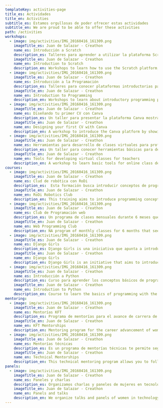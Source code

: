 ```yaml
---
templateKey: activities-page
title_es: Actividades
title_en: Activities
subtitle_es: Estamos orgullosas de poder ofrecer estas actividades
subtitle_en: We are proud to be able to offer these activities
path: /activities
workshops:
  - image: img/activities/IMG_20160416_161309.png
    imageTitle_es: Juan de Salazar - Creathon
    name_es: Introducción a Scratch
    description_es: Talleres para aprender a utilizar la plataforma Scratch, reconocer la interfaz de bloques de programación, y las diferentes   funcionalidades. Las alumnas aprenden a crear algoritmos utilizando los bloques de Scratch.
    imageTitle_en: Juan de Salazar - Creathon
    name_en: Introduction to Scratch
    description_en: Workshops to learn how to use the Scratch platform, recognize the programming blocks interface, and the different functionalities. Students learn to create algorithms using the Scratch blocks.
  - image: img/activities/IMG_20160416_161309.png
    imageTitle_es: Juan de Salazar - Creathon
    name_es: Introducción a la Programación
    description_es: Talleres para conocer plataformas introductorias para programación como Scratch y Code.org Las alumnas aprenden conceptos básicos de algoritmos, lenguajes de programación, y programación de computadoras
    imageTitle_en: Juan de Salazar - Creathon
    name_en: Introduction to Programming
    description_en: Workshops to learn about introductory programming platforms such as Scratch and Code.org. Students learn basic concepts of algorithms, programming languages, and computer programming.
  - image: img/activities/IMG_20160416_161309.png
    imageTitle_es: Juan de Salazar - Creathon
    name_es: Diseñando tu primer CV con Canva
    description_es: Un taller para presentar la plataforma Canva mostrando las secciones y herramientas disponibles para diseño y plantillas. Las alumnas aprenden sobre las buenas prácticas para elaborar una hoja de vida personal.
    imageTitle_en: Juan de Salazar - Creathon
    name_en: Designing your first CV with Canva
    description_en: A workshop to introduce the Canva platform by showing the sections and tools available for design and templates. Students learn about best practices for developing a personal resume.
  - image: img/activities/IMG_20160416_161309.png
    imageTitle_es: Juan de Salazar - Creathon
    name_es: Herramientas para desarrollo de clases virtuales para profesores 
    description_es: Un taller para conocer herramientas básicas para desarrollo de clase en línea como Google Classroom y Zoom.
    imageTitle_en: Juan de Salazar - Creathon
    name_en: Tools for developing virtual classes for teachers
    description_en: A workshop to learn basic tools for online class development such as Google Classroom and Zoom.
courses:
  - image: img/activities/IMG_20160416_161309.png
    imageTitle_es: Juan de Salazar - Creathon
    name_es: Clud de robótica con RoDi
    description_es:  Esta formación busca introducir conceptos de programación para el desarrollo del pensamiento en niñas/os, promover y estimular la creatividad a través de la colaboración e intercambio para imaginar, crear y programar.
    imageTitle_en: Juan de Salazar - Creathon
    name_en: RoDi Robotics Club
    description_en: This training aims to introduce programming concepts for the development of thinking in children, promote and stimulate creativity through collaboration and exchange to imagine, create and program.
  - image: img/activities/IMG_20160416_161309.png
    imageTitle_es: Juan de Salazar - Creathon
    name_es: Club de Programación web
    description_es: Un programa de clases mensuales durante 6 meses que busca introducir a chicas y mujeres al mundo de la programación web mediante clases prácticas de html, css y javascript. 
    imageTitle_en: Juan de Salazar - Creathon
    name_en: Web Programming Club
    description_en: NA program of monthly classes for 6 months that seeks to introduce girls and women to the world of web programming through practical classes in html, css and javascript.
  - image: img/activities/IMG_20160416_161309.png
    imageTitle_es: Juan de Salazar - Creathon
    name_es: Django Girls
    description_es: Django Girls is una iniciativa que apunta a introducir a mujeres que nunca programaron antes al mundo de la tecnología, y así promover la diversidad. Organizamos un taller de 2 días para invitar a chicas a unirse y aprender cómo está construido el Internet a través del uso de HTML, CSS, Python y Django.
    imageTitle_en: Juan de Salazar - Creathon
    name_en: Django Girls
    description_en: Django Girls is an initiative that aims to introduce women who have never programmed before to the world of technology, and thus promote diversity We organized a 2-day workshop to invite girls to join and learn how the Internet is built through the use of HTML, CSS, Python and Django.
  - image: img/activities/IMG_20160416_161309.png
    imageTitle_es: Juan de Salazar - Creathon
    name_es: Introducción a Python
    description_es: Curso para aprender los conceptos básicos de programación con el lenguaje Python. Conocer cómo funciona la computadora y cómo funciona internet. 
    imageTitle_en: Juan de Salazar - Creathon
    name_en: Introduction to Python
    description_en: Course to learn the basics of programming with the Python language. Learn how the computer works and how the internet works.
mentoring:
  - image: img/activities/IMG_20160416_161309.png
    imageTitle_es: Juan de Salazar - Creathon
    name_es: Mentorías KFT
    description_es: Programa de mentorías para el avance de carrera de mujeres en tecnología, programación e innovación. Las mentorías se realizan mediante sesiones virtuales de uno a uno entre profesionales senior de estas áreas, y mujeres profesionales o graduadas del colegio que deseen adquirir conocimientos y experiencias relevantes para potenciar sus carreras en estos sectores.
    imageTitle_en: Juan de Salazar - Creathon
    name_en: KFT Mentorships
    description_en: Mentoring program for the career advancement of women in technology, programming and innovation. Mentoring is done through one-on-one virtual sessions between senior professionals in these areas, and professional women or graduates of the school who wish to acquire relevant knowledge and experiences to enhance their careers in these sectors.
  - image: img/activities/IMG_20160416_161309.png
    imageTitle_es: Juan de Salazar - Creathon
    name_es: Mentorías técnicas
    description_es: Es un programa de mentorías técnicas te permite seguir una ruta de aprendizaje con el acompañamiento suficiente para superar los obstáculos que presenta la formación en línea. Mediante sesiones virtuales de mentoría uno a uno entre profesionales senior de estas áreas y mujeres profesionales o graduadas del colegio que deseen adquirir conocimientos técnicos e programación para potenciar sus carreras en estos sectores.
    imageTitle_en: Juan de Salazar - Creathon
    name_en: Technical Mentorships
    description_en: This technical mentoring program allows you to follow a learning path with enough support to overcome the obstacles that online training presents.The program is conducted through one-on-one virtual mentoring sessions between senior professionals in these areas and professional women or college graduates who wish to acquire technical knowledge and programming to enhance their careers in these sectors.
panels:
  - image: img/activities/IMG_20160416_161309.png
    imageTitle_es: Juan de Salazar - Creathon
    name_es: Paneles y charlas
    description_es: Organizamos charlas y paneles de mujeres en tecnología para mostrar el trabajo que las mujeres paraguayas están haciendo y animar a otras a hacer lo mismo. 
    imageTitle_en: Juan de Salazar - Creathon
    name_en: Panels and talks
    description_en: We organize talks and panels of women in technology to showcase the work Paraguayan women are doing and encourage others to do the same.
---
```


